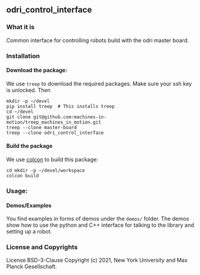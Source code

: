 odri_control_interface
----------------------

### What it is

Common interface for controlling robots build with the odri master board.

### Installation

#### Download the package:

We use `treep` to download the required packages. Make sure your ssh key is unlocked. Then

```
mkdir -p ~/devel
pip install treep  # This installs treep
cd ~/devel
git clone git@github.com:machines-in-motion/treep_machines_in_motion.git
treep --clone master-board
treep --clone odri_control_interface 
```

#### Build the package

We use [colcon](https://github.com/machines-in-motion/machines-in-motion.github.io/wiki/use_colcon)
to build this package:
```
cd mkdir -p ~/devel/workspace
colcon build
```
### Usage:

#### Demos/Examples

You find examples in forms of demos under the `demos/` folder. The demos show how to use the python and C++ interface for talking to the library and setting up a robot.

### License and Copyrights

License BSD-3-Clause
Copyright (c) 2021, New York University and Max Planck Gesellschaft.
